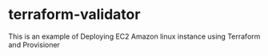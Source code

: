 # terraform-validator

This is an example of Deploying EC2 Amazon linux instance using Terraform and Provisioner
